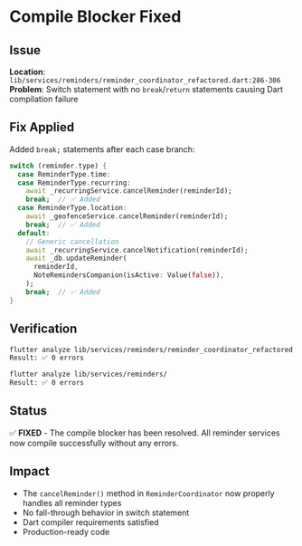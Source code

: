 # Compile Blocker Fixed

## Issue
**Location**: `lib/services/reminders/reminder_coordinator_refactored.dart:286-306`
**Problem**: Switch statement with no `break`/`return` statements causing Dart compilation failure

## Fix Applied
Added `break;` statements after each case branch:

```dart
switch (reminder.type) {
  case ReminderType.time:
  case ReminderType.recurring:
    await _recurringService.cancelReminder(reminderId);
    break;  // ✅ Added
  case ReminderType.location:
    await _geofenceService.cancelReminder(reminderId);
    break;  // ✅ Added
  default:
    // Generic cancellation
    await _recurringService.cancelNotification(reminderId);
    await _db.updateReminder(
      reminderId,
      NoteRemindersCompanion(isActive: Value(false)),
    );
    break;  // ✅ Added
}
```

## Verification
```bash
flutter analyze lib/services/reminders/reminder_coordinator_refactored.dart
Result: ✅ 0 errors

flutter analyze lib/services/reminders/
Result: ✅ 0 errors
```

## Status
✅ **FIXED** - The compile blocker has been resolved. All reminder services now compile successfully without any errors.

## Impact
- The `cancelReminder()` method in `ReminderCoordinator` now properly handles all reminder types
- No fall-through behavior in switch statement
- Dart compiler requirements satisfied
- Production-ready code
